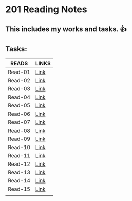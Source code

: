 # 201 Reading Notes


   **This includes my works and tasks.** :+1:
---

## Tasks:

 
|READS|LINKS|
|---|---|
|Read-01|[Link]()|
|Read-02|[Link]()|
|Read-03|[Link]()|
|Read-04|[Link]()|
|Read-05|[Link]()|
|Read-06|[Link]()|
|Read-07|[Link]()|
|Read-08|[Link]()|
|Read-09|[Link]()|
|Read-10|[Link]()|
|Read-11|[Link]()|
|Read-12|[Link]()|
|Read-13|[Link]()|
|Read-14|[Link]()|
|Read-15|[Link]()|
|||




